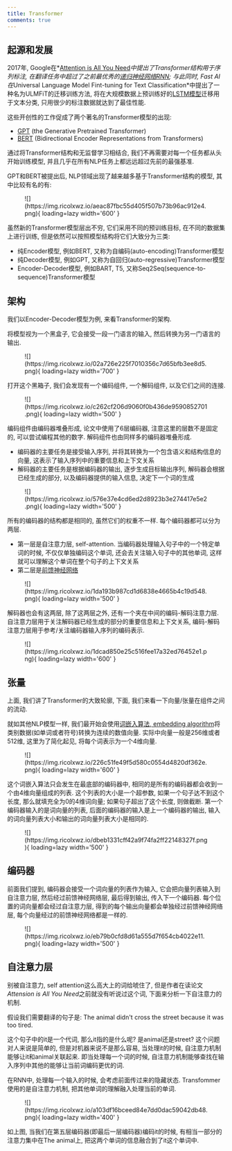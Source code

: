 ```yaml
---
title: Transformer
comments: true
---
```


## 起源和发展

2017年, Google在*[Attention is All You Need](https://arxiv.org/abs/1706.03762)*中提出了Transformer结构用于序列标注, 在翻译任务中超过了之前最优秀的[递归神经网络RNN](/算法/神经网络/递归神经网络); 与此同时, Fast AI在*Universal Language Model Fint-tuning for Text Classification*中提出了一种名为ULMFiT的迁移训练方法, 将在大规模数据上预训练好的[LSTM模型](/算法/神经网络/递归神经网络#LSTM)迁移用于文本分类, 只用很少的标注数据就达到了最佳性能.

这些开创性的工作促成了两个著名的Transformer模型的出现:

- [GPT](https://ai.com) (the Generative Pretrained Transformer)
- [BERT](https://github.com/google-research/bert) (Bidirectional Encoder Representations from Transformers)

通过将Transformer结构和无监督学习相结合, 我们不再需要对每一个任务都从头开始训练模型, 并且几乎在所有NLP任务上都远远超过先前的最强基准. 

GPT和BERT被提出后, NLP领域出现了越来越多基于Transformer结构的模型, 其中比较有名的有:

<figure markdown='1'>
![](https://img.ricolxwz.io/aeac87fbc55d405f507b73b96ac912e4.png){ loading=lazy width='600' }
</figure>

虽然新的Transformer模型层出不穷, 它们采用不同的预训练目标, 在不同的数据集上进行训练, 但是依然可以按照模型结构将它们大致分为三类:

- 纯Encoder模型, 例如BERT, 又称为自编码(auto-encoding)Transformer模型
- 纯Decoder模型, 例如GPT, 又称为自回归(auto-regressive)Transformer模型
- Encoder-Decoder模型, 例如BART, T5, 又称Seq2Seq(sequence-to-sequence)Transformer模型

## 架构

我们以Encoder-Decoder模型为例, 来看Transformer的架构.

将模型视为一个黑盒子, 它会接受一段一门语言的输入, 然后转换为另一门语言的输出.

<figure markdown='1'>
![](https://img.ricolxwz.io/02a726e225f7010356c7d65bfb3ee8d5.png){ loading=lazy width='700' }
</figure>

打开这个黑箱子, 我们会发现有一个编码组件, 一个解码组件, 以及它们之间的连接.

<figure markdown='1'>
![](https://img.ricolxwz.io/c262cf206d9060f0b436de9590852701.png){ loading=lazy width='500' }
</figure>

编码组件由编码器堆叠形成, 论文中使用了$6$层编码器, 注意这里的层数不是固定的, 可以尝试编程其他的数字. 解码组件也由同样多的编码器堆叠形成.

- 编码器的主要任务是接受输入序列, 并将其转换为一个包含语义和结构信息的向量, 这表示了输入序列中的重要信息和上下文关系
- 解码器的主要任务是根据编码器的输出, 逐步生成目标输出序列, 解码器会根据已经生成的部分, 以及编码器提供的输入信息, 决定下一个词的生成

<figure markdown='1'>
![](https://img.ricolxwz.io/576e37e4cd6ed2d8923b3e274417e5e2.png){ loading=lazy width='500' }
</figure>

所有的编码器的结构都是相同的, 虽然它们的权重不一样. 每个编码器都可以分为两层.

- 第一层是自注意力层, self-attention. 当编码器处理输入句子中的一个特定单词的时候, 不仅仅单独编码这个单词, 还会去关注输入句子中的其他单词, 这样就可以理解这个单词在整个句子的上下文关系
- 第二层是[前馈神经网络](/算法/神经网络/前馈神经网络)

<figure markdown='1'>
![](https://img.ricolxwz.io/1da193b987cd1d6838e4665b4c19d548.png){ loading=lazy width='500' }
</figure>

解码器也会有这两层, 除了这两层之外, 还有一个夹在中间的编码-解码注意力层. 自注意力层用于关注解码器已经生成的部分的重要信息和上下文关系, 编码-解码注意力层用于参考/关注编码器输入序列的编码表示. 

<figure markdown='1'>
![](https://img.ricolxwz.io/1dcad850e25c516fee17a32ed76452e1.png){ loading=lazy width='600' }
</figure>

## 张量

上面, 我们讲了Transformer的大致轮廓, 下面, 我们来看一下向量/张量在组件之间的流动. 

就如其他NLP模型一样, 我们最开始会使用[词嵌入算法, embedding algorithm](https://aitutor.liduos.com/02-langchain/02-3.html)将类别数据(如单词或者符号)转换为连续的数值向量. 实际中向量一般是$256$维或者$512$维, 这里为了简化起见, 将每个词表示为一个$4$维向量. 

<figure markdown='1'>
![](https://img.ricolxwz.io/226c51fe49f5d580c0554d4820df362e.png){ loading=lazy width='600' }
</figure>

这个词嵌入算法只会发生在最底部的编码器中, 相同的是所有的编码器都会收到一个由$4$维向量组成的列表. 这个列表的大小是一个超参数, 如果一个句子达不到这个长度, 那么就填充全为$0$的$4$维词向量; 如果句子超出了这个长度, 则做截断. 第一个编码器输入的是词向量的列表, 后面的编码器的输入是上一个编码器的输出, 输入的词向量列表大小和输出的词向量列表大小是相同的.

<figure markdown='1'>
![](https://img.ricolxwz.io/dbeb1331cff42a9f74fa2ff22148327f.png){ loading=lazy width='500' }
</figure>

## 编码器

前面我们提到, 编码器会接受一个词向量的列表作为输入, 它会把向量列表输入到自注意力层, 然后经过前馈神经网络层, 最后得到输出, 传入下一个编码器. 每个位置的词向量都会经过自注意力层, 得到的每个输出向量都会单独经过前馈神经网络层, 每个向量经过的前馈神经网络都是一样的.

<figure markdown='1'>
![](https://img.ricolxwz.io/eb79b0cfd8d61a555d7f654cb4022e11.png){ loading=lazy width='500' }
</figure>

## 自注意力层

别被自注意力, self attention这么高大上的词给唬住了, 但是作者在读论文*Attension is All You Need*之前就没有听说过这个词, 下面来分析一下自注意力的机制.

假设我们需要翻译的句子是: The animal didn't cross the street because it was too tired. 

这个句子中的it是一个代词, 那么it指的是什么呢? 是animal还是street? 这个问题对人来说是简单的, 但是对机器来说不是那么容易, 当处理it的时候, 自注意力机制能够让it和animal关联起来. 即当处理每一个词的时候, 自注意力机制能够查找在输入序列中其他的能够让当前词编码更优的词.

在RNN中, 处理每一个输入的时候, 会考虑前面传过来的隐藏状态. Transfommer使用的是自注意力机制, 把其他单词的理解融入处理当前的单词.

<figure markdown='1'>
![](https://img.ricolxwz.io/a103df16bceed84e7dd0dac59042db48.png){ loading=lazy width='400' }
</figure>

如上图, 当我们在第五层编码器(即最后一层编码器)编码it的时候, 有相当一部分的注意力集中在The animal上, 把这两个单词的信息融合到了it这个单词中.

[^1]: 第二章：Transformer 模型 · Transformers快速入门. (不详). 取读于 2024年9月23日, 从 https://transformers.run/c1/transformer/#%E6%B3%A8%E6%84%8F%E5%8A%9B%E5%B1%82
[^2]: Alammar, J. (不详). The Illustrated Transformer. 取读于 2024年9月23日, 从 https://jalammar.github.io/illustrated-transformer/
[^3]: 细节拉满，全网最详细的Transformer介绍（含大量插图）！. (不详). 知乎专栏. 取读于 2024年9月23日, 从 https://zhuanlan.zhihu.com/p/681532180